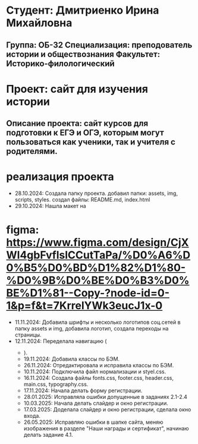 # Студент: Дмитриенко Ирина Михайловна
Группа: ОБ-32
Специализация: преподователь истории и обществознания 
Факультет: Историко-филологический
---
# Проект: сайт для изучения истории 
Описание проекта: сайт курсов для подготовки к ЕГЭ и ОГЭ, которым могут пользоваться как ученики, так и учителя с родителями.
---
# реализация проекта 
- 28.10.2024: Создала папку проекта. добавил папки: assets, img, scripts, styles. создал файлы: README.md, index.html 
- 29.10.2024: Нашла макет на 
# figma: https://www.figma.com/design/CjXWl4gbFvflslCCutTaPa/%D0%A6%D0%B5%D0%BD%D1%82%D1%80-%D0%9B%D0%BE%D0%B3%D0%BE%D1%81--Copy-?node-id=0-1&p=f&t=7KrrelYWk3eucJ1x-0
- 11.11.2024: Добавила шрифты и несколько логотипов соц.сетей в папку assets и img, добавила логотип, создала переходы на страницы.
- 12.11.2024: Переделала навигацию (<nav> <ul> <li>).
- 19.11.2024: Добавила классы по БЭМ.
- 26.11.2024: Отредактировала и исправила классы по БЭМ.
- 10.11.2024: Подключила файл нормализации и styel.css.
- 16.11.2024: Создала файлы fonts.css, footer.css, header.css, main.css, typography.css.
- 17.11.2024: Начала делать форму регистрации. 
- 28.01.2025: Исправляла ошибки допущенные в заданиях 2.1-2.4
- 10.03.2025: Начала делать слайдер и окно регистрации.
- 17.03.2025: Доделала слайдер и окно регистрации, сделала окно входа.
- 26.05.2025: Исправляю ошибки в шапке сайта, меняю изображения в разделе "Наши награды и сертификат", начинаю делать задание 4.1.